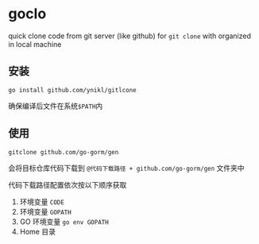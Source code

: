# goclo
quick clone code from git server (like github) for `git clone` with organized in local machine

## 安装

`go install github.com/ynikl/gitlcone`

确保编译后文件在系统`$PATH`内

## 使用

`gitclone github.com/go-gorm/gen`

会将目标仓库代码下载到 `@代码下载路径 + github.com/go-gorm/gen` 文件夹中

代码下载路径配置依次按以下顺序获取

1. 环境变量 `CODE`
2. 环境变量 `GOPATH`
3. GO 环境变量 `go env GOPATH`
4. Home 目录
